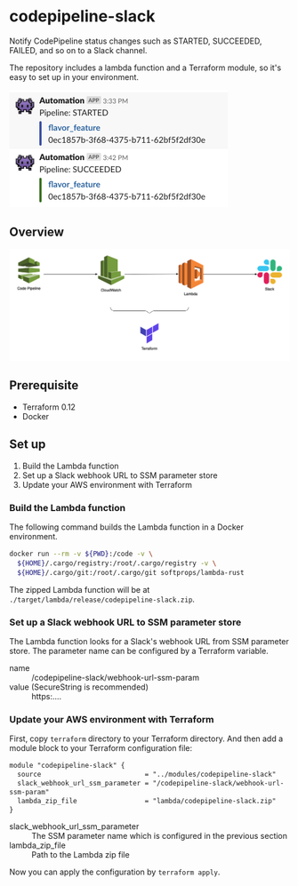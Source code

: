 # codepipeline-slack
Notify CodePipeline status changes such as STARTED, SUCCEEDED, FAILED, and so on to a Slack channel.

The repository includes a lambda function and a Terraform module, so it's easy to set up in your environment.

<img src="https://raw.githubusercontent.com/akr4/codepipeline-slack/master/docs/screenshot.png" alt="Example Slack messages" width="393">

## Overview

<img src="https://raw.githubusercontent.com/akr4/codepipeline-slack/master/docs/overview.png" alt="Overview" width="600">

## Prerequisite
- Terraform 0.12
- Docker

## Set up
1. Build the Lambda function
2. Set up a Slack webhook URL to SSM parameter store
3. Update your AWS environment with Terraform

### Build the Lambda function
The following command builds the Lambda function in a Docker environment.
```sh
docker run --rm -v ${PWD}:/code -v \
  ${HOME}/.cargo/registry:/root/.cargo/registry -v \
  ${HOME}/.cargo/git:/root/.cargo/git softprops/lambda-rust
```

The zipped Lambda function will be at `./target/lambda/release/codepipeline-slack.zip`.

### Set up a Slack webhook URL to SSM parameter store
The Lambda function looks for a Slack's webhook URL from SSM parameter store. The parameter name can be configured by a Terraform variable.

<dl>
  <dt>name</dt>
  <dd>/codepipeline-slack/webhook-url-ssm-param</dd>
  <dt>value  (SecureString is recommended)</dt>
  <dd>https:....</dd>
</dl>

### Update your AWS environment with Terraform
First, copy `terraform` directory to your Terraform directory. And then add a module block to your Terraform configuration file:
```HCL
module "codepipeline-slack" {
  source                          = "../modules/codepipeline-slack"
  slack_webhook_url_ssm_parameter = "/codepipeline-slack/webhook-url-ssm-param"
  lambda_zip_file                 = "lambda/codepipeline-slack.zip"
}
```

<dl>
  <dt>slack_webhook_url_ssm_parameter</dt>
  <dd>The SSM parameter name which is configured in the previous section</dd>
  <dt>lambda_zip_file</dt>
  <dd>Path to the Lambda zip file</dd>
</dl>

Now you can apply the configuration by `terraform apply`.
